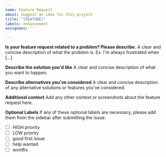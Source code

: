 ```yaml
---
name: Feature Request
about: Suggest an idea for this project
title: "[FEATURE]"
labels: enhancement
assignees: ''

---
```


**Is your feature request related to a problem? Please describe.**
A clear and concise description of what the problem is. Ex. I'm always frustrated when [...]

**Describe the solution you'd like**
A clear and concise description of what you want to happen.

**Describe alternatives you've considered**
A clear and concise description of any alternative solutions or features you've considered.

**Additional context**
Add any other context or screenshots about the feature request here.

**Optional Labels**
If any of these optional labels are necessary, please add them from the sidebar after submitting the issue:
- [ ] HIGH priority
- [ ] LOW priority
- [ ] good first issue
- [ ] help wanted
- [ ] wontfix

